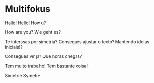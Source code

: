 # Multifokus
Hallo!
Hello!
How u?

How are you?
Wie geht es?

Te interssas por simetria?
Consegues ajustar o texto?
Mantendo ideias iniciais!?

Consegues vir já?
Que horas chegas? 

Tem muito trabalho!
Tem bastante coisa!

Simetrie
Symetry
